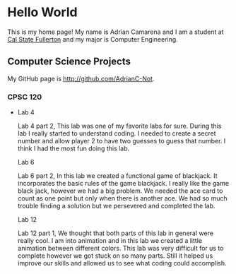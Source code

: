 # Hello World

This is my home page! My name is Adrian Camarena and I am a student at [Cal State Fullerton](http://www.fullerton.edu/) and my major is Computer Engineering.

## Computer Science Projects

My GitHub page is http://github.com/AdrianC-Not.

### CPSC 120

* Lab 4

    Lab 4 part 2, This lab was one of my favorite labs for sure. During this lab I really started to understand coding. I needed to create a secret number and allow player 2 to have two guesses to guess that number. I think I had the most fun doing this lab.

  Lab 6

    Lab 6 part 2, In this lab we created a functional game of blackjack. It incorporates the basic rules of the game blackjack. I really like the game black jack, however we had a big problem. We needed the ace card to count as one point but only when there is another ace. We had so much trouble finding a solution but we persevered and completed the lab.

  Lab 12

    Lab 12 part 1, We thought that both parts of this lab in general were really cool. I am into animation and in this lab we created a little animation between different colors. This lab was very difficult for us to complete however we got stuck on so many parts. Still it helped us improve our skills and allowed us to see what coding could accomplish.